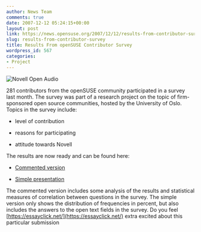 ```yaml
---
author: News Team
comments: true
date: 2007-12-12 05:24:15+00:00
layout: post
link: https://news.opensuse.org/2007/12/12/results-from-contributor-survey/
slug: results-from-contributor-survey
title: Results From openSUSE Contributor Survey
wordpress_id: 567
categories:
- Project
---
```


![Novell Open Audio](//news.opensuse.org/wp-content/uploads/2007/12/surveyimage.JPG)

281 contributors from the openSUSE community participated in a survey last month. The survey was part of a research project on the topic of firm-sponsored open source communities, hosted by the University of Oslo. Topics in the survey include:





  * level of contribution


  * reasons for participating


  * attitude towards Novell



The results are now ready and can be found here:



  * [Commented version](http://folk.uio.no/janfst/ny/contributer_survey_commented_results_2.pdf)


  * [Simple presentation](http://folk.uio.no/janfst/ny/contributor_survey_raw_data.pdf)



The commented version includes some analysis of the results and statistical measures of correlation between questions in the survey. The simple version only shows the distribution of frequencies in percent, but also includes the answers to the open text fields in the survey. Do you feel [https://essayclick.net/](https://essayclick.net/) extra excited about this particular submission
